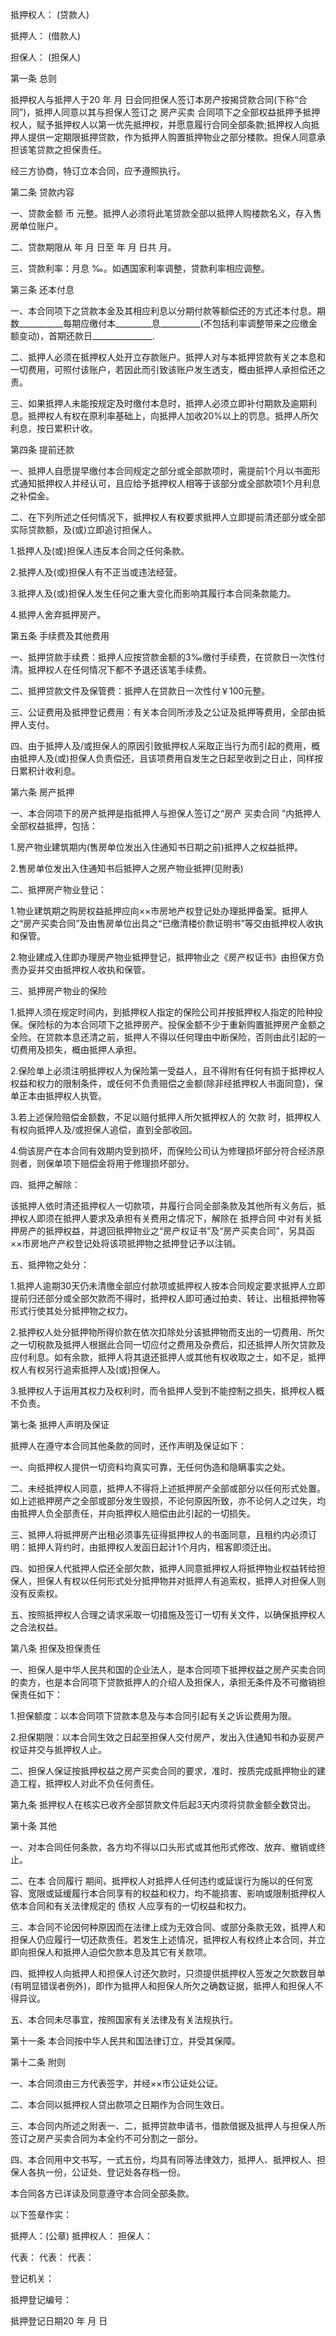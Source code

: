 
 


抵押权人： (贷款人)


抵押人： (借款人)


担保人： (担保人)


第一条 总则


抵押权人与抵押人于20 年 月 日会同担保人签订本房产按揭贷款合同(下称“合同”)，抵押人同意以其与担保人签订之
房产买卖
合同项下之全部权益抵押予抵押权人，赋予抵押权人以第一优先抵押权，并愿意履行合同全部条款;抵押权人向抵押人提供一定期限抵押贷款，作为抵押人购置抵押物业之部分楼款。担保人同意承担该笔贷款之担保责任。


经三方协商，特订立本合同，应予遵照执行。


第二条 贷款内容


一、贷款金额 币 元整。抵押人必须将此笔贷款全部以抵押人购楼款名义，存入售房单位账户。


二、贷款期限从 年 月 日至 年 月 日共 月。


三、贷款利率：月息 ‰。如遇国家利率调整，贷款利率相应调整。


第三条 还本付息


一、本合同项下之贷款本金及其相应利息以分期付款等额偿还的方式还本付息。期数___________每期应缴付本_________息__________(不包括利率调整带来之应缴金额变动)，首期还款日_______________.


二、抵押人必须在抵押权人处开立存款账户。抵押人对与本抵押贷款有关之本息和一切费用，可照付该账户，若因此而引致该账户发生透支，概由抵押人承担偿还之责。


三、如果抵押人未能按规定及时缴付本息时，抵押人必须立即补付期款及逾期利息。抵押权人有权在原利率基础上，向抵押人加收20%以上的罚息。抵押人所欠利息，按日累积计收。


第四条 提前还款


一、抵押人自愿提早缴付本合同规定之部分或全部款项时，需提前1个月以书面形式通知抵押权人并经认可，且应给予抵押权人相等于该部分或全部款项1个月利息之补偿金。


二、在下列所述之任何情况下，抵押权人有权要求抵押人立即提前清还部分或全部实际贷款额，及(或)立即追讨担保人。


1.抵押人及(或)担保人违反本合同之任何条款。


2.抵押人及(或)担保人有不正当或违法经营。


3.抵押人及(或)担保人发生任何之重大变化而影响其履行本合同条款能力。


4.抵押人舍弃抵押房产。


第五条 手续费及其他费用


一、抵押贷款手续费：抵押人应按贷款金额的3‰缴付手续费，在贷款日一次性付清。抵押权人在任何情况下都不予退还该笔手续费。


二、抵押贷款文件及保管费：抵押人在贷款日一次性付￥100元整。


三、公证费用及抵押登记费用：有关本合同所涉及之公证及抵押等费用，全部由抵押人支付。


四、由于抵押人及/或担保人的原因引致抵押权人采取正当行为而引起的费用，概由抵押人及(或)担保人负责偿还，且该项费用自发生之日起至收到之日止，同样按日累积计收利息。


第六条 房产抵押


一、本合同项下的房产抵押是指抵押人与担保人签订之“房产
买卖合同
”内抵押人全部权益抵押，包括：


1.房产物业建筑期内(售房单位发出入住通知书日期之前)抵押人之权益抵押。


2.售房单位发出入住通知书后抵押人之房产物业抵押(见附表)


二、抵押房产物业登记：


1.物业建筑期之购房权益抵押应向××市房地产权登记处办理抵押备案。抵押人之“房产买卖合同”及由售房单位出具之“已缴清楼价款证明书”等交由抵押权人收执和保管。


2.物业建成入住即办理房产物业抵押登记，抵押物业之《房产权证书》由担保方负责办妥并交由抵押权人收执和保管。


三、抵押房产物业的保险


1.抵押人须在规定时间内，到抵押权人指定的保险公司并按抵押权人指定的险种投保。保险标的为本合同项下之抵押房产。投保金额不少于重新购置抵押房产金额之全险。在贷款本息还清之前，抵押人不得以任何理由中断保险，否则由此引起的一切费用及损失，概由抵押人承担。


2.保险单上必须注明抵押权人为保险第一受益人，且不得附有任何有损于抵押权人权益和权力的限制条件，或任何不负责赔偿之金额(除非经抵押权人书面同意)，保单正本由抵押权人执管。


3.若上述保险赔偿金额数，不足以赔付抵押人所欠抵押权人的
欠款
时，抵押权人有权向抵押人及/或担保人追偿，直到全部收回。


4.倘该房产在本合同有效期内受到损坏，而保险公司认为修理损坏部分符合经济原则者，则保单项下赔偿金将用于修理损坏部分。


四、抵押之解除：


该抵押人依时清还抵押权人一切款项，并履行合同全部条款及其他所有义务后，抵押权人即须在抵押人要求及承担有关费用之情况下，解除在
抵押合同
中对有关抵押房产的抵押权益，并退回抵押物业之“房产权证书”及“房产买卖合同”，另具函××市房地产产权登记处将该项抵押物之抵押登记予以注销。


五、抵押物之处分：


1.抵押人逾期30天仍未清缴全部应付款项或抵押权人按本合同规定要求抵押人立即提前归还部分或全部欠款而不得时，抵押权人即可通过拍卖、转让、出租抵押物等形式行使其处分抵押物之权力。


2.抵押权人处分抵押物所得价款在依次扣除处分该抵押物而支出的一切费用、所欠之一切税款及抵押人根据此合同一切应付之费用及杂费后，扣还抵押人所欠贷款及应付利息。如有余款，抵押人将其退还抵押人或其他有权收取之士，如不足，抵押权人有权另行追索抵押人及(或)担保人。


3.抵押权人于运用其权力及权利时，而令抵押人受到不能控制之损失，抵押权人概不负责。


第七条 抵押人声明及保证


抵押人在遵守本合同其他条款的同时，还作声明及保证如下：


一、向抵押权人提供一切资料均真实可靠，无任何伪造和隐瞒事实之处。


二、未经抵押权人同意，抵押人不得将上述抵押房产全部或部分以任何形式处置。如上述抵押房产之全部或部分发生毁损，不论何原因所致，亦不论何人之过失，均由抵押人负全部责任，并向抵押权人赔偿由此引起的一切损失。


三、抵押人将抵押房产出租必须事先征得抵押权人的书面同意，且租约内必须订明：抵押人背约时，由抵押权人发函日起计1个月内，租客即须迁出。


四、如担保人代抵押人偿还全部欠款，抵押人同意抵押权人将抵押物业权益转给担保人，担保人有权以任何形式处分抵押物并对抵押人有追索权，抵押人对担保人则没有反索权。


五、按照抵押权人合理之请求采取一切措施及签订一切有关文件，以确保抵押权人之合法权益。


第八条 担保及担保责任


一、担保人是中华人民共和国的企业法人，是本合同项下抵押权益之房产买卖合同的卖方，也是本合同项下贷款抵押人的介绍人及担保人，承担无条件及不可撤销担保责任如下：


1.担保额度：以本合同项下贷款本息及与本合同引起有关之诉讼费用为限。


2.担保期限：以本合同生效之日起至担保人交付房产，发出入住通知书和办妥房产权证并交与抵押权人止。


二、担保人保证按抵押权益之房产买卖合同的要求，准时、按质完成抵押物业的建造工程，抵押权人对此不负任何责任。


第九条 抵押权人在核实已收齐全部贷款文件后起3天内须将贷款金额全数贷出。


第十条 其他


一、对本合同任何条款，各方均不得以口头形式或其他形式修改、放弃、撤销或终止。


二、在本
合同履行
期间，抵押权人对抵押人任何违约或延误行为施以的任何宽容、宽限或延缓履行本合同享有的权益和权力，均不能损害、影响或限制抵押权人依本合同和有关法律规定的
债权
人应享有的一切权益和权力。


三、本合同不论因何种原因而在法律上成为无效合同、或部分条款无效，抵押人和担保人仍应履行一切还款责任。若发生上述情况，抵押权人有权终止本合同，并立即向担保人和抵押人迫偿欠款本息及其它有关款项。


四、抵押权人向抵押人和担保人讨还欠款时，只须提供抵押权人签发之欠款数目单(有明显错误者例外)，即作为抵押人和担保人所欠之确数证据，抵押人和担保人不得异议。


五、本合同未尽事宜，按照国家有关法律及有关法规执行。


第十一条 本合同按中华人民共和国法律订立，并受其保障。


第十二条 附则


一、本合同须由三方代表签字，并经××市公证处公证。


二、本合同以抵押权人贷出款项之日期作为合同生效日。


三、本合同内所述之附表一、二，抵押贷款申请书，借款借据及抵押人与担保人所签订之房产买卖合同为本全约不可分割之一部分。


四、本合同用中文书写，一式五份，均具有同等法律效力，抵押人、抵押权人、担保人各执一份，公证处、登记处各存档一份。


本合同各方已详读及同意遵守本合同全部条款。


以下签章作实：


抵押人：(公章) 抵押权人： 担保人：


代表： 代表： 代表：


登记机关：


抵押登记编号：


抵押登记日期20 年 月 日
 


 

 
 
 
 
 
  


  
 

  


  


  
 
 
 
 

